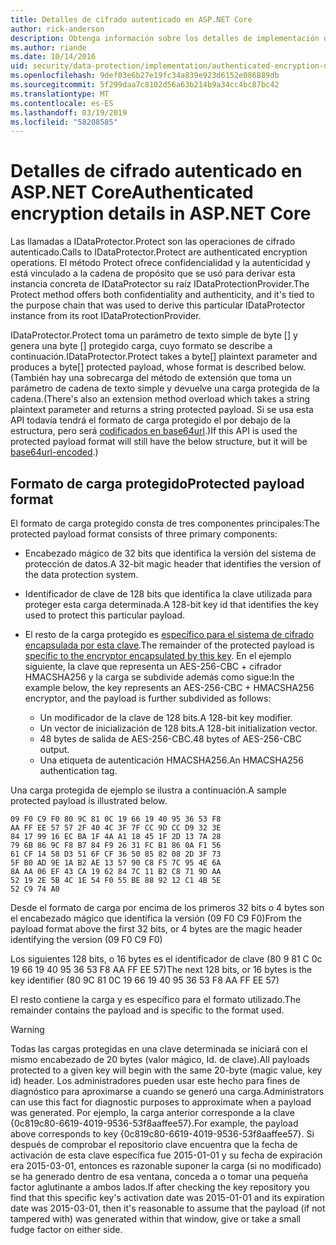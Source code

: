 ```yaml
---
title: Detalles de cifrado autenticado en ASP.NET Core
author: rick-anderson
description: Obtenga información sobre los detalles de implementación del cifrado de la protección de datos de ASP.NET Core autenticado.
ms.author: riande
ms.date: 10/14/2016
uid: security/data-protection/implementation/authenticated-encryption-details
ms.openlocfilehash: 9def03e6b27e19fc34a839e923d6152e086889db
ms.sourcegitcommit: 5f299daa7c8102d56a63b214b9a34cc4bc87bc42
ms.translationtype: MT
ms.contentlocale: es-ES
ms.lasthandoff: 03/19/2019
ms.locfileid: "58208585"
---
```

# <a name="authenticated-encryption-details-in-aspnet-core"></a><span data-ttu-id="a7330-103">Detalles de cifrado autenticado en ASP.NET Core</span><span class="sxs-lookup"><span data-stu-id="a7330-103">Authenticated encryption details in ASP.NET Core</span></span>

<a name="data-protection-implementation-authenticated-encryption-details"></a>

<span data-ttu-id="a7330-104">Las llamadas a IDataProtector.Protect son las operaciones de cifrado autenticado.</span><span class="sxs-lookup"><span data-stu-id="a7330-104">Calls to IDataProtector.Protect are authenticated encryption operations.</span></span> <span data-ttu-id="a7330-105">El método Protect ofrece confidencialidad y la autenticidad y está vinculado a la cadena de propósito que se usó para derivar esta instancia concreta de IDataProtector su raíz IDataProtectionProvider.</span><span class="sxs-lookup"><span data-stu-id="a7330-105">The Protect method offers both confidentiality and authenticity, and it's tied to the purpose chain that was used to derive this particular IDataProtector instance from its root IDataProtectionProvider.</span></span>

<span data-ttu-id="a7330-106">IDataProtector.Protect toma un parámetro de texto simple de byte [] y genera una byte [] protegido carga, cuyo formato se describe a continuación.</span><span class="sxs-lookup"><span data-stu-id="a7330-106">IDataProtector.Protect takes a byte[] plaintext parameter and produces a byte[] protected payload, whose format is described below.</span></span> <span data-ttu-id="a7330-107">(También hay una sobrecarga del método de extensión que toma un parámetro de cadena de texto simple y devuelve una carga protegida de la cadena.</span><span class="sxs-lookup"><span data-stu-id="a7330-107">(There's also an extension method overload which takes a string plaintext parameter and returns a string protected payload.</span></span> <span data-ttu-id="a7330-108">Si se usa esta API todavía tendrá el formato de carga protegido el por debajo de la estructura, pero será [codificados en base64url](https://tools.ietf.org/html/rfc4648#section-5).)</span><span class="sxs-lookup"><span data-stu-id="a7330-108">If this API is used the protected payload format will still have the below structure, but it will be [base64url-encoded](https://tools.ietf.org/html/rfc4648#section-5).)</span></span>

## <a name="protected-payload-format"></a><span data-ttu-id="a7330-109">Formato de carga protegido</span><span class="sxs-lookup"><span data-stu-id="a7330-109">Protected payload format</span></span>

<span data-ttu-id="a7330-110">El formato de carga protegido consta de tres componentes principales:</span><span class="sxs-lookup"><span data-stu-id="a7330-110">The protected payload format consists of three primary components:</span></span>

* <span data-ttu-id="a7330-111">Encabezado mágico de 32 bits que identifica la versión del sistema de protección de datos.</span><span class="sxs-lookup"><span data-stu-id="a7330-111">A 32-bit magic header that identifies the version of the data protection system.</span></span>

* <span data-ttu-id="a7330-112">Identificador de clave de 128 bits que identifica la clave utilizada para proteger esta carga determinada.</span><span class="sxs-lookup"><span data-stu-id="a7330-112">A 128-bit key id that identifies the key used to protect this particular payload.</span></span>

* <span data-ttu-id="a7330-113">El resto de la carga protegido es [específico para el sistema de cifrado encapsulada por esta clave](xref:security/data-protection/implementation/subkeyderivation#data-protection-implementation-subkey-derivation).</span><span class="sxs-lookup"><span data-stu-id="a7330-113">The remainder of the protected payload is [specific to the encryptor encapsulated by this key](xref:security/data-protection/implementation/subkeyderivation#data-protection-implementation-subkey-derivation).</span></span> <span data-ttu-id="a7330-114">En el ejemplo siguiente, la clave que representa un AES-256-CBC + cifrador HMACSHA256 y la carga se subdivide además como sigue:</span><span class="sxs-lookup"><span data-stu-id="a7330-114">In the example below, the key represents an AES-256-CBC + HMACSHA256 encryptor, and the payload is further subdivided as follows:</span></span>
  * <span data-ttu-id="a7330-115">Un modificador de la clave de 128 bits.</span><span class="sxs-lookup"><span data-stu-id="a7330-115">A 128-bit key modifier.</span></span>
  * <span data-ttu-id="a7330-116">Un vector de inicialización de 128 bits.</span><span class="sxs-lookup"><span data-stu-id="a7330-116">A 128-bit initialization vector.</span></span>
  * <span data-ttu-id="a7330-117">48 bytes de salida de AES-256-CBC.</span><span class="sxs-lookup"><span data-stu-id="a7330-117">48 bytes of AES-256-CBC output.</span></span>
  * <span data-ttu-id="a7330-118">Una etiqueta de autenticación HMACSHA256.</span><span class="sxs-lookup"><span data-stu-id="a7330-118">An HMACSHA256 authentication tag.</span></span>

<span data-ttu-id="a7330-119">Una carga protegida de ejemplo se ilustra a continuación.</span><span class="sxs-lookup"><span data-stu-id="a7330-119">A sample protected payload is illustrated below.</span></span>

```
09 F0 C9 F0 80 9C 81 0C 19 66 19 40 95 36 53 F8
AA FF EE 57 57 2F 40 4C 3F 7F CC 9D CC D9 32 3E
84 17 99 16 EC BA 1F 4A A1 18 45 1F 2D 13 7A 28
79 6B 86 9C F8 B7 84 F9 26 31 FC B1 86 0A F1 56
61 CF 14 58 D3 51 6F CF 36 50 85 82 08 2D 3F 73
5F B0 AD 9E 1A B2 AE 13 57 90 C8 F5 7C 95 4E 6A
8A AA 06 EF 43 CA 19 62 84 7C 11 B2 C8 71 9D AA
52 19 2E 5B 4C 1E 54 F0 55 BE 88 92 12 C1 4B 5E
52 C9 74 A0
```

<span data-ttu-id="a7330-120">Desde el formato de carga por encima de los primeros 32 bits o 4 bytes son el encabezado mágico que identifica la versión (09 F0 C9 F0)</span><span class="sxs-lookup"><span data-stu-id="a7330-120">From the payload format above the first 32 bits, or 4 bytes are the magic header identifying the version (09 F0 C9 F0)</span></span>

<span data-ttu-id="a7330-121">Los siguientes 128 bits, o 16 bytes es el identificador de clave (80 9 81 C 0c 19 66 19 40 95 36 53 F8 AA FF EE 57)</span><span class="sxs-lookup"><span data-stu-id="a7330-121">The next 128 bits, or 16 bytes is the key identifier (80 9C 81 0C 19 66 19 40 95 36 53 F8 AA FF EE 57)</span></span>

<span data-ttu-id="a7330-122">El resto contiene la carga y es específico para el formato utilizado.</span><span class="sxs-lookup"><span data-stu-id="a7330-122">The remainder contains the payload and is specific to the format used.</span></span>

> [!WARNING]
> <span data-ttu-id="a7330-123">Todas las cargas protegidas en una clave determinada se iniciará con el mismo encabezado de 20 bytes (valor mágico, Id. de clave).</span><span class="sxs-lookup"><span data-stu-id="a7330-123">All payloads protected to a given key will begin with the same 20-byte (magic value, key id) header.</span></span> <span data-ttu-id="a7330-124">Los administradores pueden usar este hecho para fines de diagnóstico para aproximarse a cuando se generó una carga.</span><span class="sxs-lookup"><span data-stu-id="a7330-124">Administrators can use this fact for diagnostic purposes to approximate when a payload was generated.</span></span> <span data-ttu-id="a7330-125">Por ejemplo, la carga anterior corresponde a la clave {0c819c80-6619-4019-9536-53f8aaffee57}.</span><span class="sxs-lookup"><span data-stu-id="a7330-125">For example, the payload above corresponds to key {0c819c80-6619-4019-9536-53f8aaffee57}.</span></span> <span data-ttu-id="a7330-126">Si después de comprobar el repositorio clave encuentra que la fecha de activación de esta clave específica fue 2015-01-01 y su fecha de expiración era 2015-03-01, entonces es razonable suponer la carga (si no modificado) se ha generado dentro de esa ventana, conceda a o tomar una pequeña factor aglutinante a ambos lados.</span><span class="sxs-lookup"><span data-stu-id="a7330-126">If after checking the key repository you find that this specific key's activation date was 2015-01-01 and its expiration date was 2015-03-01, then it's reasonable to assume that the payload (if not tampered with) was generated within that window, give or take a small fudge factor on either side.</span></span>
